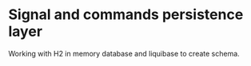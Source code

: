 # Signal and commands persistence layer

Working with H2 in memory database and liquibase to create schema.
